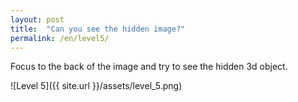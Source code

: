```yaml
---
layout: post
title:  "Can you see the hidden image?"
permalink: /en/level5/
---
```

Focus to the back of the image and try to see the hidden 3d object.

![Level 5]({{ site.url }}/assets/level_5.png)